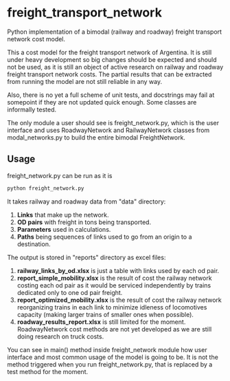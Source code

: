 freight_transport_network
=========================

Python implementation of a bimodal (railway and roadway) freight transport network cost model.

This a cost model for the freight transport network of Argentina. It is still under heavy development so big changes should be expected and should not be used, as it is still an object of active research on railway and roadway freight transport network costs. The partial results that can be extracted from running the model are not still reliable in any way.

Also, there is no yet a full scheme of unit tests, and docstrings may fail at somepoint if they are not updated quick enough. Some classes are informally tested.

The only module a user should see is freight_network.py, which is the user interface and uses RoadwayNetwork and RailwayNetwork classes from modal_networks.py to build the entire bimodal FreightNetwork.


## Usage

freight_network.py can be run as it is

```cmd
python freight_network.py
```

It takes railway and roadway data from "data" directory:

1. **Links** that make up the network.
2. **OD pairs** with freight in tons being transported.
3. **Parameters** used in calculations.
4. **Paths** being sequences of links used to go from an origin to a destination.

The output is stored in "reports" directory as excel files:

1. **railway_links_by_od.xlsx** is just a table with links used by each od pair.
2. **report_simple_mobility.xlsx** is the result of cost the railway network costing each od pair as it would be serviced independently by trains dedicated only to one od pair freight.
3. **report_optimized_mobility.xlsx** is the result of cost the railway network reorganizing trains in each link to minimize idleness of locomotives capacity (making larger trains of smaller ones when possible).
4. **roadway_results_report.xlsx** is still limited for the moment. RoadwayNetwork cost methods are not yet developed as we are still doing research on truck costs.

You can see in main() method inside freight_network module how user interface and most common usage of the model is going to be. It is not the method triggered when you run freight_network.py, that is replaced by a test method for the moment.


